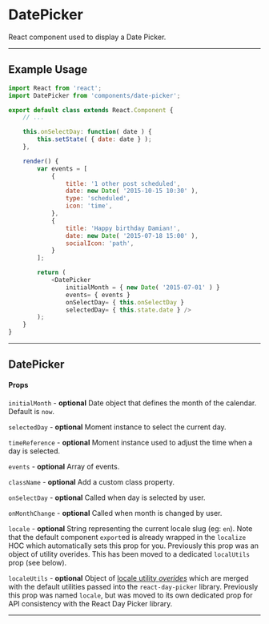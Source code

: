 # DatePicker

React component used to display a Date Picker.

---

## Example Usage

```js
import React from 'react';
import DatePicker from 'components/date-picker';

export default class extends React.Component {
	// ...

	this.onSelectDay: function( date ) {
		this.setState( { date: date } );
	},

	render() {
		var events = [
			{
				title: '1 other post scheduled',
				date: new Date( '2015-10-15 10:30' ),
				type: 'scheduled',
				icon: 'time',
			},
			{
				title: 'Happy birthday Damian!',
				date: new Date( '2015-07-18 15:00' ),
				socialIcon: 'path',
			}
		];

		return (
			<DatePicker
				initialMonth = { new Date( '2015-07-01' ) }
				events= { events }
				onSelectDay= { this.onSelectDay }
				selectedDay= { this.state.date } />
		);
	}
}
```

---

## DatePicker

#### Props

`initialMonth` - **optional** Date object that defines the month of the calendar. Default is `now`.

`selectedDay` - **optional** Moment instance to select the current day.

`timeReference` - **optional** Moment instance used to adjust the time when a day
is selected.

`events` - **optional** Array of events.

`className` - **optional** Add a custom class property.

`onSelectDay` - **optional** Called when day is selected by user.

`onMonthChange` - **optional** Called when month is changed by user.

`locale` - **optional** String representing the current locale slug (eg: `en`). Note that the default component `export`ed is already wrapped in the `localize` HOC which automatically sets this prop for you. Previously this prop was an object of utility overides. This has been moved to a dedicated `localUtils` prop (see below).

`localeUtils` - **optional** Object of [locale utility _overides_](http://react-day-picker.js.org/api/LocaleUtils) which are merged with the default utilities passed into the `react-day-picker` library. Previously this prop was named `locale`, but was moved to its own dedicated prop for API consistency with the React Day Picker library.

---
